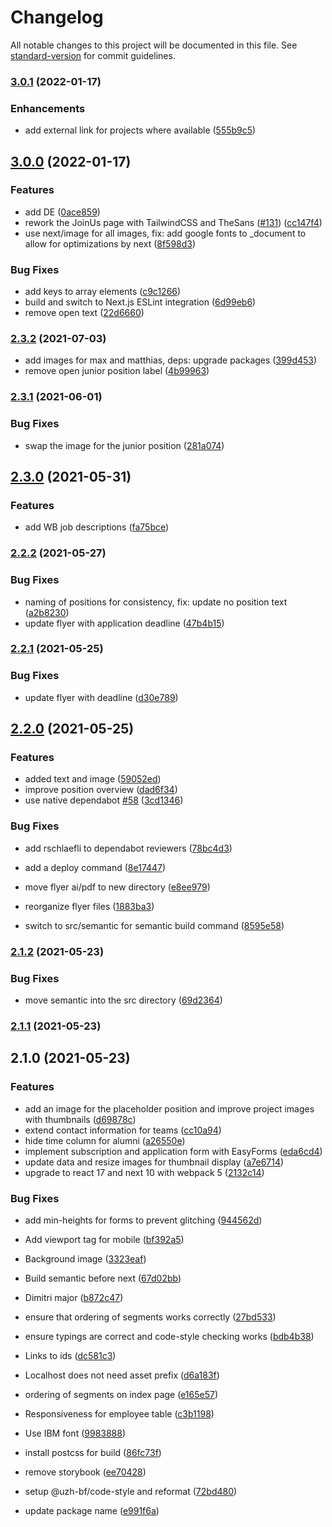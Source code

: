 # Changelog

All notable changes to this project will be documented in this file. See [standard-version](https://github.com/conventional-changelog/standard-version) for commit guidelines.

### [3.0.1](https://github.com/uzh-bf/joinus/compare/v3.0.0...v3.0.1) (2022-01-17)


### Enhancements

* add external link for projects where available ([555b9c5](https://github.com/uzh-bf/joinus/commit/555b9c5fdd9da0ec1678af4e5096f6d4f6483da1))

## [3.0.0](https://github.com/uzh-bf/joinus/compare/v2.3.2...v3.0.0) (2022-01-17)


### Features

* add DE ([0ace859](https://github.com/uzh-bf/joinus/commit/0ace859fa3a2cd1a8ff09f9e9a29114ed6ee42a8))
* rework the JoinUs page with TailwindCSS and TheSans ([#131](https://github.com/uzh-bf/joinus/issues/131)) ([cc147f4](https://github.com/uzh-bf/joinus/commit/cc147f491d49fe5bc9e99a4245c30e561f4df3e6))
* use next/image for all images, fix: add google fonts to _document to allow for optimizations by next ([8f598d3](https://github.com/uzh-bf/joinus/commit/8f598d36d3629b67754a564bcc88abf6b13b5961))


### Bug Fixes

* add keys to array elements ([c9c1266](https://github.com/uzh-bf/joinus/commit/c9c1266599644c866581260d3e8dbf6336d2ffc3))
* build and switch to Next.js ESLint integration ([6d99eb6](https://github.com/uzh-bf/joinus/commit/6d99eb667c22a9b2a6fa7d385d842cfb3b9fb2c5))
* remove open text ([22d6660](https://github.com/uzh-bf/joinus/commit/22d6660a038d5220d82c7b90b1a1ad2c7f20ca86))

### [2.3.2](https://github.com/uzh-bf/joinus/compare/v2.3.1...v2.3.2) (2021-07-03)


* add images for max and matthias, deps: upgrade packages ([399d453](https://github.com/uzh-bf/joinus/commit/399d453818b0f0011d0b71109704b757c7c67797))
* remove open junior position label ([4b99963](https://github.com/uzh-bf/joinus/commit/4b99963a293c1df9ab82d0bb49de3196d31fd738))

### [2.3.1](https://github.com/uzh-bf/joinus/compare/v2.3.0...v2.3.1) (2021-06-01)


### Bug Fixes

* swap the image for the junior position ([281a074](https://github.com/uzh-bf/joinus/commit/281a0744c3dbdec6bda704facd8c2de5dcbeafde))

## [2.3.0](https://github.com/uzh-bf/joinus/compare/v2.2.2...v2.3.0) (2021-05-31)


### Features

* add WB job descriptions ([fa75bce](https://github.com/uzh-bf/joinus/commit/fa75bcebee96a0a3230f7a26331222ddf838cc66))

### [2.2.2](https://github.com/uzh-bf/joinus/compare/v2.2.1...v2.2.2) (2021-05-27)


### Bug Fixes

* naming of positions for consistency, fix: update no position text ([a2b8230](https://github.com/uzh-bf/joinus/commit/a2b8230be2865302553ec1e6ab3e1759440d9e54))
* update flyer with application deadline ([47b4b15](https://github.com/uzh-bf/joinus/commit/47b4b1591918525fede9b93ba7cdd8359f0b5951))

### [2.2.1](https://github.com/uzh-bf/joinus/compare/v2.2.0...v2.2.1) (2021-05-25)


### Bug Fixes

* update flyer with deadline ([d30e789](https://github.com/uzh-bf/joinus/commit/d30e7890e8f74513e963896fde99a180fd720061))

## [2.2.0](https://github.com/uzh-bf/joinus/compare/v2.1.2...v2.2.0) (2021-05-25)


### Features

* added text and image ([59052ed](https://github.com/uzh-bf/joinus/commit/59052ede7ee73d5e427f502d6f5c794b299363f5))
* improve position overview ([dad6f34](https://github.com/uzh-bf/joinus/commit/dad6f3486a63209c7160487dee9fe421fc4b7f38))
* use native dependabot [#58](https://github.com/uzh-bf/joinus/issues/58) ([3cd1346](https://github.com/uzh-bf/joinus/commit/3cd13467c422c23561d57580bf29e1d8bed26e24))


### Bug Fixes

* add rschlaefli to dependabot reviewers ([78bc4d3](https://github.com/uzh-bf/joinus/commit/78bc4d338e0bc3e8dba1273df4b6d52beb6a9c87))


* add a deploy command ([8e17447](https://github.com/uzh-bf/joinus/commit/8e174479cfa292e9af0172281d6d49ed13f10de3))
* move flyer ai/pdf to new directory ([e8ee979](https://github.com/uzh-bf/joinus/commit/e8ee9794c6068af4a041b6bf6f7d1a64584b592c))
* reorganize flyer files ([1883ba3](https://github.com/uzh-bf/joinus/commit/1883ba368f94be9e03f6275d823db5a3492fc14d))
* switch to src/semantic for semantic build command ([8595e58](https://github.com/uzh-bf/joinus/commit/8595e5853a589aea504f787558f48853eab54087))

### [2.1.2](https://github.com/uzh-bf/joinus/compare/v2.1.1...v2.1.2) (2021-05-23)


### Bug Fixes

* move semantic into the src directory ([69d2364](https://github.com/uzh-bf/joinus/commit/69d23649224d88a493d2d4ad0292cc34926e1598))

### [2.1.1](https://github.com/uzh-bf/joinus/compare/v2.1.0...v2.1.1) (2021-05-23)

## 2.1.0 (2021-05-23)


### Features

* add an image for the placeholder position and improve project images with thumbnails ([d69878c](https://github.com/uzh-bf/joinus/commit/d69878ca8191f2a2bdcc6b4d41e3133f3f1b148b))
* extend contact information for teams ([cc10a94](https://github.com/uzh-bf/joinus/commit/cc10a94a5c6b46ccda7818a5b2fe02504e3bb2f4))
* hide time column for alumni ([a26550e](https://github.com/uzh-bf/joinus/commit/a26550eebf05be881f7f5e841b06047768ff4c91))
* implement subscription and application form with EasyForms ([eda6cd4](https://github.com/uzh-bf/joinus/commit/eda6cd4d4b085203cd0b650b34fedc10c76a830a))
* update data and resize images for thumbnail display ([a7e6714](https://github.com/uzh-bf/joinus/commit/a7e67142fb9766b01452542415a3b8f5308cb13a))
* upgrade to react 17 and next 10 with webpack 5 ([2132c14](https://github.com/uzh-bf/joinus/commit/2132c1415998fe4cb547d683c9bab2d6f842ab9f))


### Bug Fixes

* add min-heights for forms to prevent glitching ([944562d](https://github.com/uzh-bf/joinus/commit/944562d113dbbda5d6780a7fcee3f708f096a028))
* Add viewport tag for mobile ([bf392a5](https://github.com/uzh-bf/joinus/commit/bf392a5e026c49e00976670d0feaf880f902929b))
* Background image ([3323eaf](https://github.com/uzh-bf/joinus/commit/3323eaf93ea78461bd0e3231694238a29e7e753a))
* Build semantic before next ([67d02bb](https://github.com/uzh-bf/joinus/commit/67d02bb9f7c711e4c701ce78e558d90f7221159f))
* Dimitri major ([b872c47](https://github.com/uzh-bf/joinus/commit/b872c470a8a7a8cae9868bc45958413f5b96dab8))
* ensure that ordering of segments works correctly ([27bd533](https://github.com/uzh-bf/joinus/commit/27bd53379f58d2e17f290c746b8aa86a827b9744))
* ensure typings are correct and code-style checking works ([bdb4b38](https://github.com/uzh-bf/joinus/commit/bdb4b3834851e0f39c19658874b0d83f812d8978))
* Links to ids ([dc581c3](https://github.com/uzh-bf/joinus/commit/dc581c30c90c1fcec224f3e44dfa77dd57b39187))
* Localhost does not need asset prefix ([d6a183f](https://github.com/uzh-bf/joinus/commit/d6a183fd2e66f376142796758b6c32d30b8dad93))
* ordering of segments on index page ([e165e57](https://github.com/uzh-bf/joinus/commit/e165e577d12f4dd5231c1b427d96c14818ab18a1))
* Responsiveness for employee table ([c3b1198](https://github.com/uzh-bf/joinus/commit/c3b119879012ab4214570b89366ca01ec55a593c))
* Use IBM font ([9983888](https://github.com/uzh-bf/joinus/commit/99838889a1a9a4b328dede9c911ed7d0f508850c))


* install postcss for build ([86fc73f](https://github.com/uzh-bf/joinus/commit/86fc73fda4d46235dadd971cd7cd485260dc7ed9))
* remove storybook ([ee70428](https://github.com/uzh-bf/joinus/commit/ee70428901560b5a007464a518319736f7fbd7fa))
* setup @uzh-bf/code-style and reformat ([72bd480](https://github.com/uzh-bf/joinus/commit/72bd4807143474b024140121e877dcbc0e7dcb97))
* update package name ([e991f6a](https://github.com/uzh-bf/joinus/commit/e991f6a0a656130846d780e001147e3706d0d56c))
